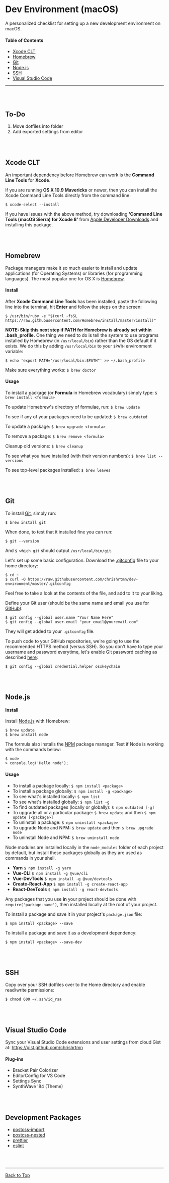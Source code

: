# Dev Environment (macOS)

A personalized checklist for setting up a new development environment on macOS.

#### Table of Contents

- [Xcode CLT](#xcode-clt)
- [Homebrew](#homebrew)
- [Git](#git)
- [Node.js](#nodejs)
- [SSH](#ssh)
- [Visual Studio Code](#visual-studio-code)

---

<br></br>

## To-Do

1. Move dotfiles into folder
2. Add exported settings from editor

<br><br>

## Xcode CLT

An important dependency before Homebrew can work is the **Command Line Tools** for **Xcode**.

If you are running **OS X 10.9 Mavericks** or newer, then you can install the Xcode Command Line Tools directly from the command line:

	$ xcode-select --install
	
If you have issues with the above method, try downloading **'Command Line Tools (macOS Sierra) for Xcode 8'** from [Apple Developer Downloads](https://developer.apple.com/download/more/) and installing this package.

<br><br>

## Homebrew

Package managers make it so much easier to install and update applications (for Operating Systems) or libraries (for programming languages). The most popular one for OS X is [Homebrew](http://brew.sh/).

#### Install

After **Xcode Command Line Tools** has been installed, paste the following line into the terminal, hit **Enter** and follow the steps on the screen:

    $ /usr/bin/ruby -e "$(curl -fsSL https://raw.githubusercontent.com/Homebrew/install/master/install)"
	
**NOTE: Skip this next step if PATH for Homebrew is already set within .bash_profile.** One thing we need to do is tell the system to use programs installed by Homebrew (in `/usr/local/bin`) rather than the OS default if it exists. We do this by adding `/usr/local/bin` to your `$PATH` environment variable:

    $ echo 'export PATH="/usr/local/bin:$PATH"' >> ~/.bash_profile

Make sure everything works: `$ brew doctor`
    
#### Usage

To install a package (or **Formula** in Homebrew vocabulary) simply type: `$ brew install <formula>`
        
To update Homebrew's directory of formulae, run: `$ brew update`

To see if any of your packages need to be updated: `$ brew outdated`
    
To update a package: `$ brew upgrade <formula>`
   
To remove a package: `$ brew remove <formula>`
        
Cleanup old versions: `$ brew cleanup`

To see what you have installed (with their version numbers): `$ brew list --versions`
    
To see top-level packages installed: `$ brew leaves`

<br><br>

## Git

To install [Git](http://git-scm.com/), simply run:

    $ brew install git

When done, to test that it installed fine you can run:

    $ git --version

And `$ which git` should output `/usr/local/bin/git`.

Let's set up some basic configuration. Download the [.gitconfig](https://raw.githubusercontent.com/chrishrtmn/dev-environment/master/.gitconfig) file to your home directory:

    $ cd ~
    $ curl -O https://raw.githubusercontent.com/chrishrtmn/dev-environment/master/.gitconfig

Feel free to take a look at the contents of the file, and add to it to your liking.

Define your Git user (should be the same name and email you use for [GitHub](https://github.com/)):

    $ git config --global user.name "Your Name Here"
    $ git config --global user.email "your_email@youremail.com"

They will get added to your `.gitconfig` file.

To push code to your GitHub repositories, we're going to use the recommended HTTPS method (versus SSH). So you don't have to type your username and password everytime, let's enable Git password caching as described [here](https://help.github.com/articles/set-up-git):

    $ git config --global credential.helper osxkeychain

<br><br>

## Node.js

#### Install
Install [Node.js](http://nodejs.org/) with Homebrew:

    $ brew update
    $ brew install node

The formula also installs the [NPM](https://npmjs.org/) package manager. Test if Node is working with the commands below:

	$ node
	> console.log('Hello node');
	
#### Usage

- To install a package locally: `$ npm install <package>`
- To install a package globally: `$ npm install -g <package>`
- To see what's installed locally: `$ npm list`
- To see what's installed globally: `$ npm list -g`
- To find outdated packages (locally or globally): `$ npm outdated [-g]`
- To upgrade all or a particular package: `$ brew update` and then `$ npm update [<package>]`
- To uninstall a package: `$ npm uninstall <package>`    
- To upgrade Node and NPM: `$ brew update` and then `$ brew upgrade node`
- To uninstall Node and NPM: `$ brew uninstall node`

Node modules are installed locally in the `node_modules` folder of each project by default, but install these packages globally as they are used as commands in your shell.

- **Yarn** `$ npm install -g yarn`
- **Vue-CLI** `$ npm install -g @vue/cli`
- **Vue-DevTools** `$ npm install -g @vue/devtools`
- **Create-React-App** `$ npm install -g create-react-app`
- **React-DevTools** `$ npm install -g react-devtools`

Any packages that you use **in** your project should be done with `require('package-name')`, then installed locally at the root of your project.

To install a package and save it in your project's `package.json` file: 
	
	$ npm install <package> --save
	
To install a package and save it as a development dependency: 
	
	$ npm install <package> --save-dev

<br><br>

## SSH
Copy over your SSH dotfiles over to the Home directory and enable read/write permissions:

	$ chmod 600 ~/.ssh/id_rsa
	
<br><br>

## Visual Studio Code

Sync your Visual Studio Code extensions and user settings from cloud Gist at: https://gist.github.com/chrishrtmn

#### Plug-ins

- Bracket Pair Colorizer
- EditorConfig for VS Code
- Settings Sync
- SynthWave '84 (Theme)

<br><br>

## Development Packages

- [postcss-import](https://github.com/postcss/postcss-import)
- [postcss-nested](https://github.com/postcss/postcss-nested)
- [prettier](https://github.com/prettier/prettier)
- [eslint](https://github.com/eslint/eslint)

<br><br>

---
[Back to Top](#dev-environment-macos)
